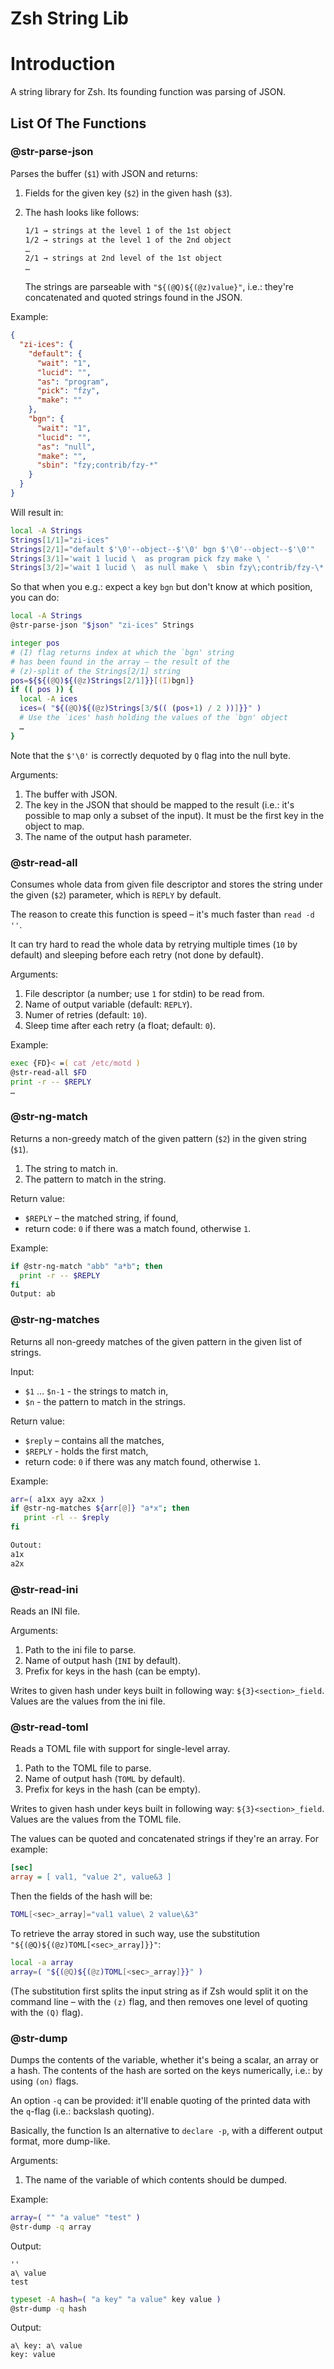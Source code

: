 <h1> Zsh String Lib </h1>

# Introduction

A string library for Zsh. Its founding function was parsing of JSON.

## List Of The Functions

### @str-parse-json

Parses the buffer (`$1`) with JSON and returns:

1. Fields for the given key (`$2`) in the given hash (`$3`).
2. The hash looks like follows:

   ```txt
   1/1 → strings at the level 1 of the 1st object
   1/2 → strings at the level 1 of the 2nd object
   …
   2/1 → strings at 2nd level of the 1st object
   …
   ```

   The strings are parseable with `"${(@Q)${(@z)value}"`, i.e.:
   they're concatenated and quoted strings found in the JSON.

Example:

```json
{
  "zi-ices": {
    "default": {
      "wait": "1",
      "lucid": "",
      "as": "program",
      "pick": "fzy",
      "make": ""
    },
    "bgn": {
      "wait": "1",
      "lucid": "",
      "as": "null",
      "make": "",
      "sbin": "fzy;contrib/fzy-*"
    }
  }
}
```

Will result in:

```zsh
local -A Strings
Strings[1/1]="zi-ices"
Strings[2/1]="default $'\0'--object--$'\0' bgn $'\0'--object--$'\0'"
Strings[3/1]='wait 1 lucid \  as program pick fzy make \ '
Strings[3/2]='wait 1 lucid \  as null make \  sbin fzy\;contrib/fzy-\*'
```

So that when you e.g.: expect a key `bgn` but don't know at which
position, you can do:

```zsh
local -A Strings
@str-parse-json "$json" "zi-ices" Strings

integer pos
# (I) flag returns index at which the `bgn' string
# has been found in the array – the result of the
# (z)-split of the Strings[2/1] string
pos=${${(@Q)${(@z)Strings[2/1]}}[(I)bgn]}
if (( pos )) {
  local -A ices
  ices=( "${(@Q)${(@z)Strings[3/$(( (pos+1) / 2 ))]}}" )
  # Use the `ices' hash holding the values of the `bgn' object
  …
}
```

Note that the `$'\0'` is correctly dequoted by `Q` flag into the null byte.

Arguments:

1. The buffer with JSON.
2. The key in the JSON that should be mapped to the result (i.e.: it's possible
   to map only a subset of the input). It must be the first key in the object to
   map.
3. The name of the output hash parameter.

### @str-read-all

Consumes whole data from given file descriptor and stores the string under the
given (`$2`) parameter, which is `REPLY` by default.

The reason to create this function is speed – it's much faster than `read -d ''`.

It can try hard to read the whole data by retrying multiple times (`10` by
default) and sleeping before each retry (not done by default).

Arguments:

1. File descriptor (a number; use `1` for stdin) to be read from.
2. Name of output variable (default: `REPLY`).
3. Numer of retries (default: `10`).
4. Sleep time after each retry (a float; default: `0`).

Example:

```zsh
exec {FD}< =( cat /etc/motd )
@str-read-all $FD
print -r -- $REPLY
…
```

### @str-ng-match

Returns a non-greedy match of the given pattern (`$2`) in the given string
(`$1`).

1. The string to match in.
2. The pattern to match in the string.

Return value:

- `$REPLY` – the matched string, if found,
- return code: `0` if there was a match found, otherwise `1`.

Example:

```zsh
if @str-ng-match "abb" "a*b"; then
  print -r -- $REPLY
fi
Output: ab
```

### @str-ng-matches

Returns all non-greedy matches of the given pattern in the given list of
strings.

Input:

- `$1` … `$n-1` - the strings to match in,
- `$n` - the pattern to match in the strings.

Return value:

- `$reply` – contains all the matches,
- `$REPLY` - holds the first match,
- return code: `0` if there was any match found, otherwise `1`.

Example:

```zsh
arr=( a1xx ayy a2xx )
if @str-ng-matches ${arr[@]} "a*x"; then
   print -rl -- $reply
fi

Outout:
a1x
a2x
```

### @str-read-ini

Reads an INI file.

Arguments:

1. Path to the ini file to parse.
2. Name of output hash (`INI` by default).
3. Prefix for keys in the hash (can be empty).

Writes to given hash under keys built in following way: `${3}<section>_field`.
Values are the values from the ini file.

### @str-read-toml

Reads a TOML file with support for single-level array.

1. Path to the TOML file to parse.
2. Name of output hash (`TOML` by default).
3. Prefix for keys in the hash (can be empty).

Writes to given hash under keys built in following way: `${3}<section>_field`.
Values are the values from the TOML file.

The values can be quoted and concatenated strings if they're an array. For
example:

```ini
[sec]
array = [ val1, "value 2", value&3 ]
```

Then the fields of the hash will be:

```zsh
TOML[<sec>_array]="val1 value\ 2 value\&3"
```

To retrieve the array stored in such way, use the substitution
`"${(@Q)${(@z)TOML[<sec>_array]}}"`:

```zsh
local -a array
array=( "${(@Q)${(@z)TOML[<sec>_array]}}" )
```

(The substitution first splits the input string as if Zsh would split it on the
command line – with the `(z)` flag, and then removes one level of quoting with
the `(Q)` flag).

### @str-dump

Dumps the contents of the variable, whether it's being a scalar, an array or
a hash. The contents of the hash are sorted on the keys numerically, i.e.: by
using `(on)` flags.

An option `-q` can be provided: it'll enable quoting of the printed data with
the `q`-flag (i.e.: backslash quoting).

Basically, the function Is an alternative to `declare -p`, with a different
output format, more dump-like.

Arguments:

1. The name of the variable of which contents should be dumped.

Example:

```zsh
array=( "" "a value" "test" )
@str-dump -q array
```

Output:

```
''
a\ value
test
```

```zsh
typeset -A hash=( "a key" "a value" key value )
@str-dump -q hash
```

Output:

```
a\ key: a\ value
key: value
```

